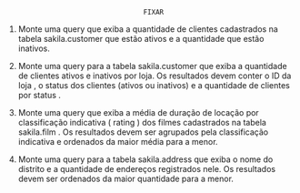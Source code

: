                                       FIXAR

1. Monte uma query que exiba a quantidade de clientes cadastrados na tabela sakila.customer que estão ativos e a quantidade que estão inativos.

2. Monte uma query para a tabela sakila.customer que exiba a quantidade de clientes ativos e inativos por loja. Os resultados devem conter o ID da loja , o status dos clientes (ativos ou inativos) e a quantidade de clientes por status .

3. Monte uma query que exiba a média de duração de locação por classificação indicativa ( rating ) dos filmes cadastrados na tabela sakila.film . Os resultados devem ser agrupados pela classificação indicativa e ordenados da maior média para a menor.

4. Monte uma query para a tabela sakila.address que exiba o nome do distrito e a quantidade de endereços registrados nele. Os resultados devem ser ordenados da maior quantidade para a menor.